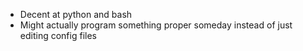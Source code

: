 - Decent at python and bash
- Might actually program something proper someday instead of just editing config files